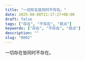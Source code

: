 ```yaml
---
title: "一切存在皆同时不存在。"
date: 2025-08-08T21:17:27+08:00
draft: false
tags: ["存在", "不存在", "观点"]
keywords: ["存在", "不存在", "观点"]
description: ""
slug: "0802"
---
```


一切存在皆同时不存在。
